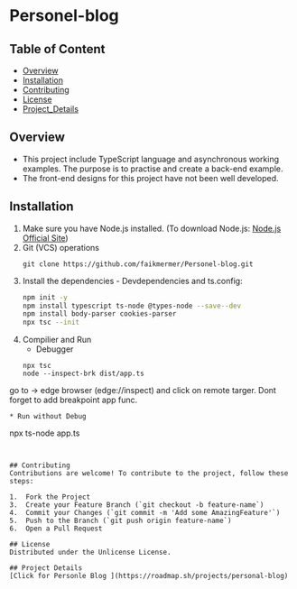 # Personel-blog

  ## Table of Content
  - [Overview](#Overview)
  - [Installation](#Installation)
  - [Contributing](#Contributing)
  - [License](#License)
  - [Project_Details](#ProjectDetails)

## Overview
- This project include TypeScript language and asynchronous working examples. The purpose is to practise and create a back-end example.
- The front-end designs for this project have not been well developed.

## Installation
1. Make sure you have Node.js installed. (To download Node.js: [Node.js Official Site](https://nodejs.org))
2. Git (VCS) operations
    ```
    git clone https://github.com/faikmermer/Personel-blog.git

4. Install the dependencies - Devdependencies and ts.config:
   ```bash
   npm init -y
   npm install typescript ts-node @types-node --save--dev
   npm install body-parser cookies-parser
   npx tsc --init
   ```
5. Compilier and Run
   * Debugger
   ```
   npx tsc
   node --inspect-brk dist/app.ts
  go to -> edge browser (edge://inspect) and click on remote targer. Dont forget to add breakpoint app func.
   ```
   * Run without Debug
   ```
   npx ts-node app.ts
  
   ```


## Contributing
Contributions are welcome! To contribute to the project, follow these steps:

1.  Fork the Project
3.  Create your Feature Branch (`git checkout -b feature-name`)
4.  Commit your Changes (`git commit -m 'Add some AmazingFeature'`)
5.  Push to the Branch (`git push origin feature-name`)
6.  Open a Pull Request

## License
Distributed under the Unlicense License.

## Project Details
[Click for Personle Blog ](https://roadmap.sh/projects/personal-blog)
